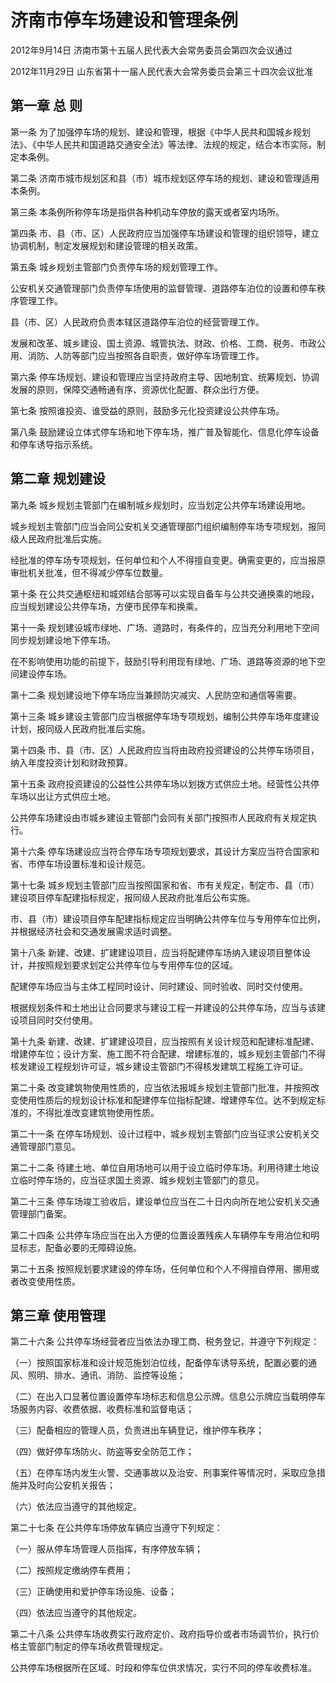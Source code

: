 # 济南市停车场建设和管理条例

2012年9月14日 济南市第十五届人民代表大会常务委员会第四次会议通过

2012年11月29日 山东省第十一届人民代表大会常务委员会第三十四次会议批准

<!-- INFO END -->

## 第一章  总  则

第一条 为了加强停车场的规划、建设和管理，根据《中华人民共和国城乡规划法》、《中华人民共和国道路交通安全法》等法律、法规的规定，结合本市实际，制定本条例。

第二条 济南市城市规划区和县（市）城市规划区停车场的规划、建设和管理适用本条例。

第三条 本条例所称停车场是指供各种机动车停放的露天或者室内场所。

第四条 市、县（市、区）人民政府应当加强停车场建设和管理的组织领导，建立协调机制，制定发展规划和建设管理的相关政策。

第五条 城乡规划主管部门负责停车场的规划管理工作。

公安机关交通管理部门负责停车场使用的监督管理、道路停车泊位的设置和停车秩序管理工作。

县（市、区）人民政府负责本辖区道路停车泊位的经营管理工作。

发展和改革、城乡建设、国土资源、城管执法、财政、价格、工商、税务、市政公用、消防、人防等部门应当按照各自职责，做好停车场管理工作。

第六条 停车场规划、建设和管理应当坚持政府主导、因地制宜、统筹规划、协调发展的原则，保障交通畅通有序、资源优化配置、群众出行方便。

第七条 按照谁投资、谁受益的原则，鼓励多元化投资建设公共停车场。

第八条 鼓励建设立体式停车场和地下停车场，推广普及智能化、信息化停车设备和停车诱导指示系统。

## 第二章  规划建设

第九条 城乡规划主管部门在编制城乡规划时，应当划定公共停车场建设用地。

城乡规划主管部门应当会同公安机关交通管理部门组织编制停车场专项规划，报同级人民政府批准后实施。

经批准的停车场专项规划，任何单位和个人不得擅自变更。确需变更的，应当报原审批机关批准，但不得减少停车位数量。

第十条 在公共交通枢纽和城郊结合部等可以实现自备车与公共交通换乘的地段，应当规划建设公共停车场，方便市民停车和换乘。

第十一条 规划建设城市绿地、广场、道路时，有条件的，应当充分利用地下空间同步规划建设地下停车场。

在不影响使用功能的前提下，鼓励引导利用现有绿地、广场、道路等资源的地下空间建设停车场。

第十二条 规划建设地下停车场应当兼顾防灾减灾、人民防空和通信等需要。

第十三条 城乡建设主管部门应当根据停车场专项规划，编制公共停车场年度建设计划，报同级人民政府批准后实施。

第十四条 市、县（市、区）人民政府应当将由政府投资建设的公共停车场项目，纳入年度投资计划和财政预算。

第十五条 政府投资建设的公益性公共停车场以划拨方式供应土地。经营性公共停车场以出让方式供应土地。

公共停车场建设由市城乡建设主管部门会同有关部门按照市人民政府有关规定执行。

第十六条 停车场建设应当符合停车场专项规划要求，其设计方案应当符合国家和省、市停车场设置标准和设计规范。

第十七条 城乡规划主管部门应当按照国家和省、市有关规定，制定市、县（市）建设项目停车配建指标规定，报同级人民政府批准后公布实施。

市、县（市）建设项目停车配建指标规定应当明确公共停车位与专用停车位比例，并根据经济社会和交通发展需求适时调整。

第十八条 新建、改建、扩建建设项目，应当将配建停车场纳入建设项目整体设计，并按照规划要求划定公共停车位与专用停车位的区域。

配建停车场应当与主体工程同时设计、同时建设、同时验收、同时交付使用。

根据规划条件和土地出让合同要求与建设工程一并建设的公共停车场，应当与该建设项目同时交付使用。

第十九条 新建、改建、扩建建设项目，应当按照有关设计规范和配建标准配建、增建停车位；设计方案、施工图不符合配建、增建标准的，城乡规划主管部门不得核发建设工程规划许可证，城乡建设主管部门不得核发建筑工程施工许可证。

第二十条 改变建筑物使用性质的，应当依法报城乡规划主管部门批准，并按照改变使用性质后的规划设计标准和配建停车位指标配建、增建停车位。达不到规定标准的，不得批准改变建筑物使用性质。

第二十一条 在停车场规划、设计过程中，城乡规划主管部门应当征求公安机关交通管理部门意见。

第二十二条 待建土地、单位自用场地可以用于设立临时停车场。利用待建土地设立临时停车场的，应当征求国土资源、城乡规划主管部门的意见。

第二十三条 停车场竣工验收后，建设单位应当在二十日内向所在地公安机关交通管理部门备案。

第二十四条 公共停车场应当在出入方便的位置设置残疾人车辆停车专用泊位和明显标志，配备必要的无障碍设施。

第二十五条 按照规划要求建设的停车场，任何单位和个人不得擅自停用、挪用或者改变使用性质。

## 第三章  使用管理

第二十六条 公共停车场经营者应当依法办理工商、税务登记，并遵守下列规定：

（一）按照国家标准和设计规范施划泊位线，配备停车诱导系统，配置必要的通风、照明、排水、通讯、消防、监控等设施；

（二）在出入口显著位置设置停车场标志和信息公示牌。信息公示牌应当载明停车场服务内容、收费依据、收费标准和监督电话；

（三）配备相应的管理人员，负责进出车辆登记，维护停车秩序；

（四）做好停车场防火、防盗等安全防范工作；

（五）在停车场内发生火警、交通事故以及治安、刑事案件等情况时，采取应急措施并及时向公安机关报告；

（六）依法应当遵守的其他规定。

第二十七条 在公共停车场停放车辆应当遵守下列规定：

（一）服从停车场管理人员指挥，有序停放车辆；

（二）按照规定缴纳停车费用；

（三）正确使用和爱护停车场设施、设备；

（四）依法应当遵守的其他规定。

第二十八条 公共停车场收费实行政府定价、政府指导价或者市场调节价，执行价格主管部门制定的停车场收费管理规定。

公共停车场根据所在区域、时段和停车位供求情况，实行不同的停车收费标准。

